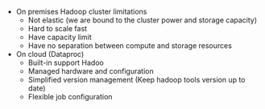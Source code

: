 - On premises Hadoop cluster limitations
  - Not elastic (we are bound to the cluster power and storage capacity)
  - Hard to scale fast
  - Have capacity limit
  - Have no separation between compute and storage resources
- On cloud (Dataproc)
  - Built-in support Hadoo
  - Managed hardware and configuration
  - Simplified version management (Keep hadoop tools version up to date)
  - Flexible job configuration
